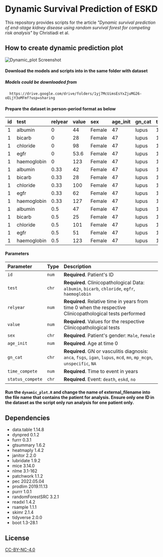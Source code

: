 
# Dynamic Survival Prediction of ESKD 

This repository provides scripts for the article *"Dynamic survival prediction of end-stage kidney disease using random survival forest for competing risk analysis"* by Christiadi et al.

## How to create dynamic prediction plot

![Dynamic_plot Screenshot](https://github.com/daniel-christiadi/eskd_project_112/blob/master/ML%20for%20ESKD/example_eskd.png)

#### Download the models and scripts into in the same folder with dataset

##### Models could be downloaded from 

```http
  https://drive.google.com/drive/folders/1yj7McUimsEsYxZjuMG26-oELjY3oMFmf?usp=sharing
```

#### Prepare the dataset in person-period format as below

|  id | test | relyear | value | sex | age_init | gn_cat | time_compete | status_compete |
| :-- | :----| :-------| ----- | :-- | :------- | :----- | :----------- | :------------- |
| 1 | albumin | 0 | 44 | Female | 47 | lupus | 12.7 | no |
| 1 | bicarb | 0 | 28 | Female | 47 | lupus | 12.7 | no |
| 1 | chloride | 0 | 98 | Female | 47 | lupus | 12.7 | no |
| 1 | egfr | 0 | 53.6 | Female | 47 | lupus | 12.7 | no |
| 1 | haemoglobin | 0 | 123 | Female | 47 | lupus | 12.7 | no |
| 1 | albumin | 0.33 | 42 | Female | 47 | lupus | 12.7 | no |
| 1 | bicarb | 0.33 | 28 | Female | 47 | lupus | 12.7 | no |
| 1 | chloride | 0.33 | 100 | Female | 47 | lupus | 12.7 | no |
| 1 | egfr | 0.33 | 62 | Female | 47 | lupus | 12.7 | no |
| 1 | haemoglobin | 0.33 | 127 | Female | 47 | lupus | 12.7 | no |
| 1 | albumin | 0.5 | 47 | Female | 47 | lupus | 12.7 | no |
| 1 | bicarb | 0.5 | 25 | Female | 47 | lupus | 12.7 | no |
| 1 | chloride | 0.5 | 101 | Female | 47 | lupus | 12.7 | no |
| 1 | egfr | 0.5 | 51 | Female | 47 | lupus | 12.7 | no |
| 1 | haemoglobin | 0.5 | 123 | Female | 47 | lupus | 12.7 | no |

#### Parameters 

| Parameter | Type     | Description                       |
| :-------- | :------- | :-------------------------------- |
| `id`      | `num` | **Required**. Patient's ID |
| `test`    | `chr` | **Required**. Clinicopathological Data: `albumin`, `bicarb`, `chloride`, `egfr`, `haemoglobin` |
| `relyear` | `num` | **Required**. Relative time in years from time 0 when the respective Clinicopathological tests performed |
| `value` | `num` | **Required**. Values for the respective Clinicopathological tests |
| `sex` | `chr` | **Required**. Patient's gender: `Male`, `Female` |
| `age_init` | `num` | **Required**. Age at time 0 |
| `gn_cat` | `chr` | **Required**. GN or vasculitis diagnosis: `anca`, `fsgs`, `igan`, `lupus`, `mcd`, `mn`, `mp_mcgn`, `unspecific`, `NA` |
| `time_compete` | `num` | **Required**. Time to event in years |
| `status_compete` | `chr` | **Required**. Event: `death`, `eskd`, `no` |

#### Run the `dynamic_plot.R` and change the name of external_filename into the file name that contains the patient for analysis. Ensure only one ID in the dataset as the script only run analysis for one patient only. 

## Dependencies

* data.table 1.14.8
* dynpred 0.1.2
* furrr 0.3.1
* gtsummary 1.6.2
* heatmaply 1.4.2
* janitor 2.2.0
* lubridate 1.9.2
* mice 3.14.0 
* nlme 3.1-162
* patchwork 1.1.2
* pec 2022.05.04
* prodlim 2019.11.13
* purrr 1.0.1
* randomForestSRC 3.2.1
* readxl 1.4.2
* rsample 1.1.1
* skimr 2.1.4
* tidyverse 2.0.0
* boot 1.3-28.1

## License

[CC-BY-NC-4.0](LICENSE-CC-BY-NC-4.0.md)

